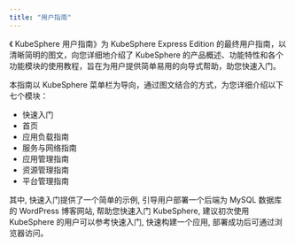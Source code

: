 ```yaml
---
title: "用户指南"
---
```





《 KubeSphere 用户指南》为 KubeSphere Express Edition 的最终用户指南，以清晰简明的图文，向您详细地介绍了 KubeSphere 的产品概述、功能特性和各个功能模块的使用教程，旨在为用户提供简单易用的向导式帮助，助您快速入门。


本指南以 KubeSphere 菜单栏为导向，通过图文结合的方式，为您详细介绍以下七个模块：

- 快速入门
- 首页
- 应用负载指南
- 服务与网络指南
- 应用管理指南
- 资源管理指南
- 平台管理指南


其中, 快速入门提供了一个简单的示例, 引导用户部署一个后端为 MySQL 数据库的 WordPress 博客网站, 帮助您快速入门 KubeSphere, 建议初次使用 KubeSphere 的用户可以参考快速入门, 快速构建一个应用, 部署成功后可通过浏览器访问。
